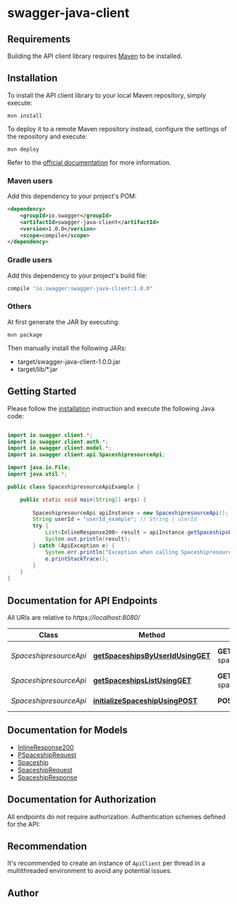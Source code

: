 # swagger-java-client

## Requirements

Building the API client library requires [Maven](https://maven.apache.org/) to be installed.

## Installation

To install the API client library to your local Maven repository, simply execute:

```shell
mvn install
```

To deploy it to a remote Maven repository instead, configure the settings of the repository and execute:

```shell
mvn deploy
```

Refer to the [official documentation](https://maven.apache.org/plugins/maven-deploy-plugin/usage.html) for more information.

### Maven users

Add this dependency to your project's POM:

```xml
<dependency>
    <groupId>io.swagger</groupId>
    <artifactId>swagger-java-client</artifactId>
    <version>1.0.0</version>
    <scope>compile</scope>
</dependency>
```

### Gradle users

Add this dependency to your project's build file:

```groovy
compile "io.swagger:swagger-java-client:1.0.0"
```

### Others

At first generate the JAR by executing:

    mvn package

Then manually install the following JARs:

* target/swagger-java-client-1.0.0.jar
* target/lib/*.jar

## Getting Started

Please follow the [installation](#installation) instruction and execute the following Java code:

```java

import io.swagger.client.*;
import io.swagger.client.auth.*;
import io.swagger.client.model.*;
import io.swagger.client.api.SpaceshipresourceApi;

import java.io.File;
import java.util.*;

public class SpaceshipresourceApiExample {

    public static void main(String[] args) {
        
        SpaceshipresourceApi apiInstance = new SpaceshipresourceApi();
        String userId = "userId_example"; // String | userId
        try {
            List<InlineResponse200> result = apiInstance.getSpaceshipsByUserIdUsingGET(userId);
            System.out.println(result);
        } catch (ApiException e) {
            System.err.println("Exception when calling SpaceshipresourceApi#getSpaceshipsByUserIdUsingGET");
            e.printStackTrace();
        }
    }
}

```

## Documentation for API Endpoints

All URIs are relative to *https://localhost:8080/*

Class | Method | HTTP request | Description
------------ | ------------- | ------------- | -------------
*SpaceshipresourceApi* | [**getSpaceshipsByUserIdUsingGET**](docs/SpaceshipresourceApi.md#getSpaceshipsByUserIdUsingGET) | **GET** /xl-spaceship/spaceship/getSpaceshipsByUserId | Get spaceship by user id
*SpaceshipresourceApi* | [**getSpaceshipsListUsingGET**](docs/SpaceshipresourceApi.md#getSpaceshipsListUsingGET) | **GET** /xl-spaceship/spaceship/getSpaceshipsList | List of all spaceship
*SpaceshipresourceApi* | [**initializeSpaceshipUsingPOST**](docs/SpaceshipresourceApi.md#initializeSpaceshipUsingPOST) | **POST** /xl-spaceship/spaceship/initialize | Initialize spaceship


## Documentation for Models

 - [InlineResponse200](docs/InlineResponse200.md)
 - [PSpaceshipRequest](docs/PSpaceshipRequest.md)
 - [Spaceship](docs/Spaceship.md)
 - [SpaceshipRequest](docs/SpaceshipRequest.md)
 - [SpaceshipResponse](docs/SpaceshipResponse.md)


## Documentation for Authorization

All endpoints do not require authorization.
Authentication schemes defined for the API:

## Recommendation

It's recommended to create an instance of `ApiClient` per thread in a multithreaded environment to avoid any potential issues.

## Author




